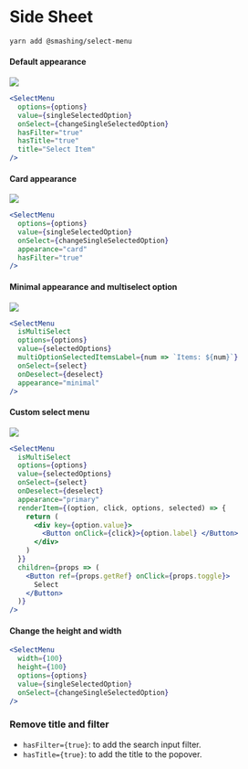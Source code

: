 # Side Sheet

```sh
yarn add @smashing/select-menu
```

#### Default appearance

![](https://imgur.com/MNE4ssC.png)

```jsx
<SelectMenu
  options={options}
  value={singleSelectedOption}
  onSelect={changeSingleSelectedOption}
  hasFilter="true"
  hasTitle="true"
  title="Select Item"
/>
```

#### Card appearance

![](https://imgur.com/r8NTd4J.png)

```jsx
<SelectMenu
  options={options}
  value={singleSelectedOption}
  onSelect={changeSingleSelectedOption}
  appearance="card"
  hasFilter="true"
/>
```

#### Minimal appearance and multiselect option

![](https://imgur.com/QH7n1G6.png)

```jsx
<SelectMenu
  isMultiSelect
  options={options}
  value={selectedOptions}
  multiOptionSelectedItemsLabel={num => `Items: ${num}`}
  onSelect={select}
  onDeselect={deselect}
  appearance="minimal"
/>
```

#### Custom select menu

![](https://imgur.com/flLRrxD.png)

```jsx
<SelectMenu
  isMultiSelect
  options={options}
  value={selectedOptions}
  onSelect={select}
  onDeselect={deselect}
  appearance="primary"
  renderItem={(option, click, options, selected) => {
    return (
      <div key={option.value}>
        <Button onClick={click}>{option.label} </Button>
      </div>
    )
  }}
  children={props => (
    <Button ref={props.getRef} onClick={props.toggle}>
      Select
    </Button>
  )}
/>
```

#### Change the height and width

```jsx
<SelectMenu
  width={100}
  height={100}
  options={options}
  value={singleSelectedOption}
  onSelect={changeSingleSelectedOption}
/>
```

### Remove title and filter

- `hasFilter={true}`: to add the search input filter.
- `hasTitle={true}`: to add the title to the popover.
